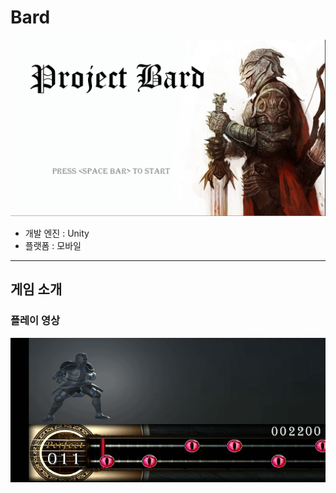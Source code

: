 # Bard

![MainMenu](./Bard/img/MainMenu.PNG)
* 개발 엔진 : Unity
* 플랫폼 : 모바일
***

## 게임 소개

### 플레이 영상
![Gameplay](./Bard/img/GamePlay.gif)

